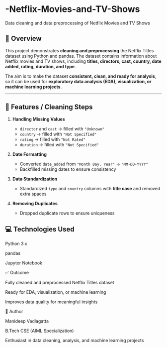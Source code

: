 # -Netflix-Movies-and-TV-Shows
Data cleaning and data preprocessing of  Netflix Movies and TV Shows
## 📖 Overview
This project demonstrates **cleaning and preprocessing** the Netflix Titles dataset using Python and pandas. The dataset contains information about Netflix movies and TV shows, including **titles, directors, cast, country, date added, rating, duration, and type**.

The aim is to make the dataset **consistent, clean, and ready for analysis**, so it can be used for **exploratory data analysis (EDA), visualization, or machine learning projects**.

---

## 🔧 Features / Cleaning Steps

1. **Handling Missing Values**  
   - `director` and `cast` → filled with `"Unknown"`  
   - `country` → filled with `"Not Specified"`  
   - `rating` → filled with `"Not Rated"`  
   - `duration` → filled with `"Not Specified"`  

2. **Date Formatting**  
   - Converted `date_added` from `"Month Day, Year"` → `"MM-DD-YYYY"`  
   - Backfilled missing dates to ensure consistency  

3. **Data Standardization**  
   - Standardized `type` and `country` columns with **title case** and removed extra spaces  

4. **Removing Duplicates**  
   - Dropped duplicate rows to ensure uniqueness

## 💻 Technologies Used

Python 3.x

pandas

Jupyter Notebook

✅ Outcome

Fully cleaned and preprocessed Netflix Titles dataset

Ready for EDA, visualization, or machine learning

Improves data quality for meaningful insights

👤 Author

Manideep Vadlagatta

B.Tech CSE (AIML Specialization)

Enthusiast in data cleaning, analysis, and machine learning projects
